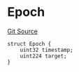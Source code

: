 # Epoch
[Git Source](https://github.com/bob-collective/bob/blob/9c01c7cfc14aec17ca362111dc5fef421675ccf1/src/relay/LightRelay.sol)


```solidity
struct Epoch {
    uint32 timestamp;
    uint224 target;
}
```

